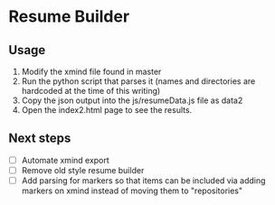 # Resume Builder

## Usage

1. Modify the xmind file found in master
2. Run the python script that parses it (names and directories are hardcoded at the time of this writing)
3. Copy the json output into the js/resumeData.js file as data2
4. Open the index2.html page to see the results.

## Next steps

- [ ] Automate xmind export
- [ ] Remove old style resume builder
- [ ] Add parsing for markers so that items can be included via adding markers on xmind instead of moving them to "repositories"
